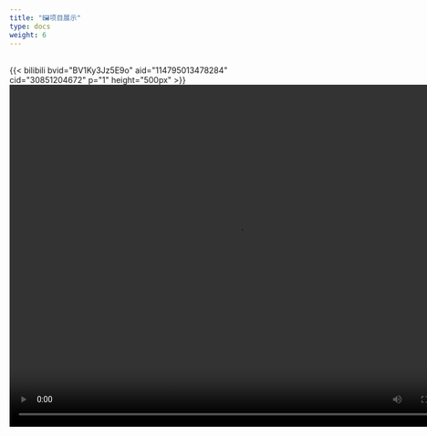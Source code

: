 ```yaml
---
title: "🖼️项目展示"
type: docs
weight: 6
---
```



<br/>
{{< bilibili bvid="BV1Ky3Jz5E9o" aid="114795013478284" cid="30851204672" p="1" height="500px" >}}

<br/>

<video src="/videos/6f8d5a8e73380f45c5d74608e4687da51.mp4" autoplay="true" controls="controls" width="800" height="600">
</video>
